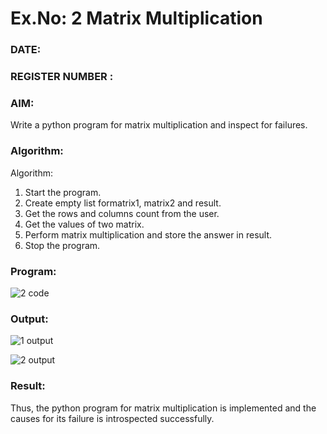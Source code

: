 # Ex.No: 2   Matrix Multiplication 

### DATE:                                                                            
### REGISTER NUMBER : 

### AIM: 
Write a python program for matrix multiplication and inspect for failures.
 
### Algorithm:

Algorithm:
1. Start the program.
2. Create empty list formatrix1, matrix2 and result.
3. Get the rows and columns count from the user.
4. Get the values of two matrix.
5. Perform matrix multiplication and store the answer in result.
6. Stop the program.
### Program:



![2 code](https://github.com/user-attachments/assets/6d1803a1-47ba-41ba-9750-b969d50236c2)










### Output:

![1 output](https://github.com/user-attachments/assets/15b54341-e39d-4618-aecf-dc46b8cddab8)


![2 output](https://github.com/user-attachments/assets/e8f93d95-f0da-420f-b9d7-27e3e00d5660)



### Result:
Thus, the python program for matrix multiplication is implemented and the causes for its failure is introspected successfully.

